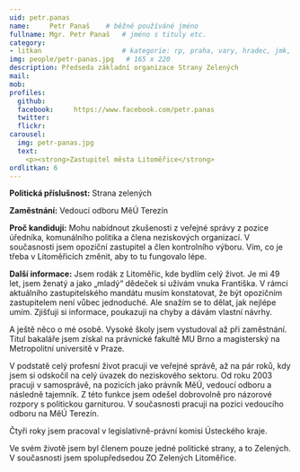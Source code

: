 ```yaml
---
uid: petr.panas
name:     Petr Panaš  	# běžně používáné jméno
fullname: Mgr. Petr Panaš  	# jméno s tituly etc.
category:
- litkan                 	# kategorie: rp, praha, vary, hradec, jmk, senat
img: people/petr-panas.jpg   # 165 x 220
description: Předseda základní organizace Strany Zelených
mail:
mob:
profiles:
  github:
  facebook:     https://www.facebook.com/petr.panas
  twitter: 
  flickr:
carousel:
  img: petr-panas.jpg
  text:
    <p><strong>Zastupitel města Litoměřice</strong>
ordlitkan: 6
---
```


**Politická příslušnost:** Strana zelených
 
**Zaměstnání:** Vedoucí odboru MěÚ Terezín
 
**Proč kandiduji:** Mohu nabídnout zkušenosti z veřejné správy z pozice úředníka, komunálního politika a člena neziskových organizací. V současnosti jsem opoziční zastupitel a člen kontrolního výboru. Vím, co je třeba v Litoměřicích změnit, aby to tu fungovalo lépe.
 
**Další informace:** Jsem rodák z Litoměřic, kde bydlím celý život. Je mi 49 let, jsem ženatý a jako „mladý“ dědeček si užívám vnuka Františka.
V rámci aktuálního zastupitelského mandátu musím konstatovat, že být opozičním zastupitelem není vůbec jednoduché. Ale snažím se to dělat, jak nejlépe umím. Zjišťuji si informace, poukazuji na chyby a dávám vlastní návrhy.

A ještě něco o mé osobě. Vysoké školy jsem vystudoval až při zaměstnání. Titul bakaláře jsem získal na právnické fakultě MU Brno a magisterský na Metropolitní universitě v Praze.

V podstatě celý profesní život pracuji ve veřejné správě, až na pár roků, kdy jsem si odskočil na celý úvazek do neziskového sektoru. Od roku 2003 pracuji v samosprávě, na pozicích jako právník MěÚ, vedoucí odboru a následně tajemník. Z této funkce jsem odešel dobrovolně pro názorové rozpory s politickou garniturou. V současnosti pracuji na pozici vedoucího odboru na MěÚ Terezín.

Čtyři roky jsem pracoval v legislativně-právní komisi Ústeckého kraje.

Ve svém životě jsem byl členem pouze jedné politické strany, a to Zelených. V současnosti jsem spolupředsedou ZO Zelených Litoměřice.
 

